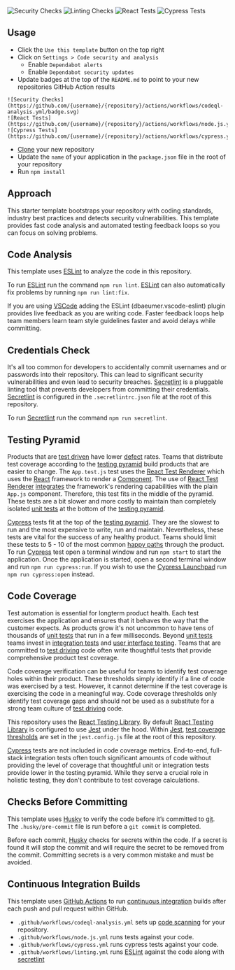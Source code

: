 ![Security Checks](https://github.com/pairing4good/tdd-next-template/actions/workflows/codeql-analysis.yml/badge.svg)
![Linting Checks](https://github.com/pairing4good/tdd-next-template/actions/workflows/linting.yml/badge.svg)
![React Tests](https://github.com/pairing4good/tdd-next-template/actions/workflows/node.js.yml/badge.svg)
![Cypress Tests](https://github.com/pairing4good/tdd-next-template/actions/workflows/cypress.yml/badge.svg)

## Usage

- Click the `Use this template` button on the top right
- Click on `Settings > Code security and analysis`
  - Enable `Dependabot alerts`
  - Enable `Dependabot security updates`
- Update badges at the top of the `README.md` to point to your new repositories GitHub Action results

```
![Security Checks](https://github.com/{username}/{repository}/actions/workflows/codeql-analysis.yml/badge.svg)
![React Tests](https://github.com/{username}/{repository}/actions/workflows/node.js.yml/badge.svg)
![Cypress Tests](https://github.com/{username}/{repository}/actions/workflows/cypress.yml/badge.svg)
```

- [Clone](https://docs.github.com/en/repositories/creating-and-managing-repositories/cloning-a-repository) your new repository
- Update the `name` of your application in the `package.json` file in the root of your repository
- Run `npm install`

## Approach

This starter template bootstraps your repository with coding standards, industry best practices and detects security vulnerabilities. This template provides fast code analysis and automated testing feedback loops so you can focus on solving problems.

## Code Analysis

This template uses [ESLint](https://nextjs.org/docs/pages/building-your-application/configuring/eslint) to analyze the code in this repository. 

To run [ESLint](https://eslint.org/) run the command `npm run lint`. [ESLint](https://eslint.org/) can also automatically fix problems by running `npm run lint:fix`.

If you are using [VSCode](https://code.visualstudio.com/) adding the ESLint (dbaeumer.vscode-eslint) plugin provides live feedback as you are writing code.  Faster feedback loops help team members learn team style guidelines faster and avoid delays while committing.

## Credentials Check

It's all too common for developers to accidentally commit usernames and or passwords into their repository. This can lead to significant security vulnerabilities and even lead to security breaches. [Secretlint](https://github.com/secretlint/secretlint) is a pluggable linting tool that prevents developers from committing their credentials. [Secretlint](https://github.com/secretlint/secretlint) is configured in the `.secretlintrc.json` file at the root of this repository.

To run [Secretlint](https://github.com/secretlint/secretlint) run the command `npm run secretlint`.

## Testing Pyramid
Products that are [test driven](https://en.wikipedia.org/wiki/Test-driven_development) have lower [defect](https://en.wikipedia.org/wiki/Software_bug) rates.  Teams that distribute test coverage according to the [testing pyramid](https://martinfowler.com/bliki/TestPyramid.html) build products that are easier to change.  The `App.test.js` test uses the [React Test Renderer](https://reactjs.org/docs/test-renderer.html) which uses the [React](https://reactjs.org/) framework to render a [Component](https://reactjs.org/docs/react-component.html).  The use of [React Test Renderer](https://reactjs.org/docs/test-renderer.html) [integrates](https://martinfowler.com/bliki/IntegrationTest.html) the framework's rendering capabilities with the plain `App.js` component.  Therefore, this test fits in the middle of the pyramid.  These tests are a bit slower and more costly to maintain than completely isolated [unit tests](https://martinfowler.com/bliki/UnitTest.html) at the bottom of the [testing pyramid](https://martinfowler.com/bliki/TestPyramid.html).  

[Cypress](https://www.cypress.io/) tests fit at the top of the [testing pyramid](https://martinfowler.com/bliki/TestPyramid.html).  They are the slowest to run and the most expensive to write, run and maintain.  Nevertheless, these tests are vital for the success of any healthy product.  Teams should limit these tests to 5 - 10 of the most common [happy paths](https://en.wikipedia.org/wiki/Happy_path) through the product.  To run [Cypress](https://www.cypress.io/) test open a terminal window and run `npm start` to start the application.  Once the application is started, open a second terminal window and run `npm run cypress:run`.  If you wish to use the [Cypress Launchpad](https://docs.cypress.io/guides/getting-started/opening-the-app) run `npm run cypress:open` instead.

## Code Coverage

Test automation is essential for longterm product health. Each test exercises the application and ensures that it behaves the way that the customer expects. As products grow it's not uncommon to have tens of thousands of [unit tests](https://martinfowler.com/bliki/UnitTest.html) that run in a few milliseconds. Beyond [unit tests](https://martinfowler.com/bliki/UnitTest.html) teams invest in [integration tests](https://martinfowler.com/bliki/IntegrationTest.html) and [user interface testing](https://martinfowler.com/bliki/TestPyramid.html). Teams that are committed to [test driving](https://en.wikipedia.org/wiki/Test-driven_development) code often write thoughtful tests that provide comprehensive product test coverage.

Code coverage verification can be useful for teams to identify test coverage holes within their product. These thresholds simply identify if a line of code was exercised by a test. However, it cannot determine if the test coverage is exercising the code in a meaningful way. Code coverage thresholds only identify test coverage gaps and should not be used as a substitute for a strong team culture of [test driving](https://en.wikipedia.org/wiki/Test-driven_development) code.

This repository uses the [React Testing Library](https://testing-library.com/docs/react-testing-library/intro/). By default [React Testing Library](https://testing-library.com/docs/react-testing-library/intro/) is configured to use [Jest](https://jestjs.io/) under the hood. Within [Jest](https://jestjs.io/), [test coverage thresholds](https://jestjs.io/docs/configuration#coveragethreshold-object) are set in the `jest.config.js` file at the root of this repository.

[Cypress](https://www.cypress.io/) tests are not included in code coverage metrics.  End-to-end, full-stack integration tests often touch significant amounts of code without providing the level of coverage that thoughtful unit or integration tests provide lower in the testing pyramid.  While they serve a crucial role in holistic testing, they don't contribute to test coverage calculations.

## Checks Before Committing

This template uses [Husky](https://typicode.github.io/husky) to verify the code before it’s committed to [git](https://git-scm.com/). The `.husky/pre-commit` file is run before a `git commit` is completed.

Before each commit, [Husky](https://typicode.github.io/husky) checks for secrets within the code.  If a secret is found it will stop the commit and will require the secret to be removed from the commit.  Committing secrets is a very common mistake and must be avoided.

## Continuous Integration Builds
This template uses [GitHub Actions](https://docs.github.com/en/actions) to run [continuous integration](https://en.wikipedia.org/wiki/Continuous_integration) builds after each push and pull request within GitHub.

- `.github/workflows/codeql-analysis.yml` sets up [code scanning](https://docs.github.com/en/code-security/code-scanning/automatically-scanning-your-code-for-vulnerabilities-and-errors/configuring-code-scanning) for your repository.
- `.github/workflows/node.js.yml` runs tests against your code.
- `.github/workflows/cypress.yml` runs cypress tests against your code.
- `.github/workflows/linting.yml` runs [ESLint](https://nextjs.org/docs/pages/building-your-application/configuring/eslint) against the code along with [secretlint](https://github.com/secretlint/secretlint)
